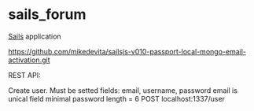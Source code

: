 # sails_forum

[Sails](http://sailsjs.org) application

https://github.com/mikedevita/sailsjs-v010-passport-local-mongo-email-activation.git

REST API:

Create user. Must be setted fields: email, username, password
email is unical field
minimal password length = 6
POST localhost:1337/user

